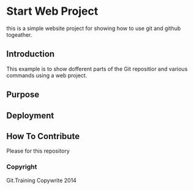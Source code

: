 # Start Web Project

this is a simple website project for showing how to use git and github togeather.

## Introduction

This example is to show dofferent parts of the Git repositior and various commands using a web project.

## Purpose

## Deployment

## How To Contribute

Please for this repository

### Copyright
Git.Training Copywrite 2014